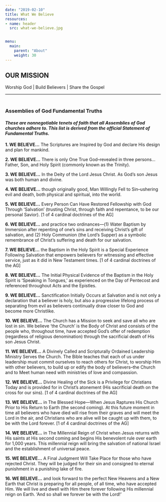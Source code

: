 ```yaml
---
date: "2019-02-10"
title: What We Believe
resources:
- name: header
  src: what-we-believe.jpg


menu:
  main:
    parent: "About"
    weight: 30
---
```


<div class="text-center">
  <h2>OUR MISSION</h2>
  <p>
    Worship God | Build Believers | Share the Gospel
  </p>
</div>



<p style="border-top: 1px solid black; padding: 10px;">

### Assemblies of God Fundamental Truths

#### _These are nonnegotiable tenets of faith that all Assemblies of God churches adhere to. This list is derived from the official Statement of Fundamental Truths._

**1\. WE BELIEVE…** The Scriptures are Inspired by God and declare His design and plan for mankind.

**2\. WE BELIEVE…** There is only One True God–revealed in three persons…Father, Son, and Holy Spirit (commonly known as the Trinity).

**3\. WE BELIEVE…** In the Deity of the Lord Jesus Christ. As God’s son Jesus was both human and divine.

**4\. WE BELIEVE…** though originally good, Man Willingly Fell to Sin–ushering evil and death, both physical and spiritual, into the world.

**5\. WE BELIEVE…** Every Person Can Have Restored Fellowship with God Through ‘Salvation’ (trusting Christ, through faith and repentance, to be our personal Savior). \[1 of 4 cardinal doctrines of the AG\]

**6\. WE BELIEVE…** and practice two ordinances—(1) Water Baptism by Immersion after repenting of one’s sins and receiving Christ’s gift of salvation, and (2) Holy Communion (the Lord’s Supper) as a symbolic remembrance of Christ’s suffering and death for our salvation.

**7\. WE BELIEVE…** the Baptism in the Holy Spirit is a Special Experience Following Salvation that empowers believers for witnessing and effective service, just as it did in New Testament times. \[1 of 4 cardinal doctrines of the AG\]

**8\. WE BELIEVE…** The Initial Physical Evidence of the Baptism in the Holy Spirit is ‘Speaking in Tongues,’ as experienced on the Day of Pentecost and referenced throughout Acts and the Epistles.

**9\. WE BELIEVE…** Sanctification Initially Occurs at Salvation and is not only a  
declaration that a believer is holy, but also a progressive lifelong process of separating from evil as believers continually draw closer to God and become more Christlike.

**10\. WE BELIEVE…** The Church has a Mission to seek and save all who are lost in sin. We believe ‘the Church’ is the Body of Christ and consists of the people who, throughout time, have accepted God’s offer of redemption (regardless of religious denomination) through the sacrificial death of His son Jesus Christ.

**11\. WE BELIEVE…** A Divinely Called and Scripturally Ordained Leadership Ministry Serves the Church. The Bible teaches that each of us under leadership must commit ourselves to reach others for Christ, to worship Him with other believers, to build up or edify the body of believers–the Church and to Meet human need with ministries of love and compassion.

**12\. WE BELIEVE…** Divine Healing of the Sick is a Privilege for Christians Today and is provided for in Christ’s atonement (His sacrificial death on the cross for our sins). \[1 of 4 cardinal doctrines of the AG\]

**13\. WE BELIEVE…** in The Blessed Hope—When Jesus Raptures His Church Prior to His Return to Earth (the second coming). At this future moment in time all believers who have died will rise from their graves and will meet the Lord in the air, and Christians who are alive will be caught up with them, to be with the Lord forever. \[1 of 4 cardinal doctrines of the AG\]

**14\. WE BELIEVE…** in The Millennial Reign of Christ when Jesus returns with His saints at His second coming and begins His benevolent rule over earth for 1,000 years. This millennial reign will bring the salvation of national Israel and the establishment of universal peace.

**15\. WE BELIEVE…** A Final Judgment Will Take Place for those who have rejected Christ. They will be judged for their sin and consigned to eternal punishment in a punishing lake of fire.

**16\. WE BELIEVE…** and look forward to the perfect New Heavens and a New Earth that Christ is preparing for all people, of all time, who have accepted Him. We will live and dwell with Him there forever following His millennial reign on Earth. ‘And so shall we forever be with the Lord!’
